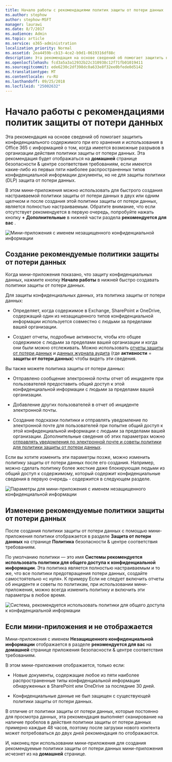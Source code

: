 ```yaml
---
title: Начало работы с рекомендациями политик защиты от потери данных
ms.author: stephow
author: stephow-MSFT
manager: laurawi
ms.date: 8/7/2017
ms.audience: Admin
ms.topic: article
ms.service: o365-administration
localization_priority: Normal
ms.assetid: 2ea4459b-cb13-4ce2-b9d1-0619316df88c
description: Эта рекомендация на основе сведений об помогает защитить конфиденциального содержимого при его хранения и использования в Office 365 с информацией о том, когда имеется возможные разрывов в организации действия политики защиты от потери данных. Эта рекомендация будет отображаться на домашней странице безопасности &amp; центре соответствия требованиям, если имеются какие-либо из первых пяти наиболее распространенных типов конфиденциальной информации документы, но не защищены от политики защиты от потери данных.
ms.openlocfilehash: fcd3a5a3a12932b22c310938c12f71fb01019411
ms.sourcegitcommit: ede6230c2df398dc0a633e8f32ee0bfede0d5142
ms.translationtype: MT
ms.contentlocale: ru-RU
ms.lasthandoff: 09/25/2018
ms.locfileid: "25002632"
---
```

# <a name="get-started-with-dlp-policy-recommendations"></a>Начало работы с рекомендациями политик защиты от потери данных

Эта рекомендация на основе сведений об помогает защитить конфиденциального содержимого при его хранения и использования в Office 365 с информацией о том, когда имеется возможные разрывов в организации действия политики защиты от потери данных. Эта рекомендация будет отображаться на **домашней** странице безопасности &amp; центре соответствия требованиям, если имеются какие-либо из первых пяти наиболее распространенных типов конфиденциальной информации документы, но не для защиты политики (DLP) защита от потери данных. 
  
В этом мини-приложения можно использовать для быстрого создания настраиваемой политики защиты от потери данных в двух или одним щелчком и после создания этой политики защиты от потери данных, является полностью настраиваемым. Обратите внимание, что если отсутствует рекомендуется в первую очередь, попробуйте нажать кнопку **+ Дополнительные** в нижней части раздела **рекомендуется для вас** . 
  
![Мини-приложения с именем незащищенного конфиденциальной информации](media/91bc04d2-6eff-4294-8b73-b2d56d26ffc4.png)
  
## <a name="create-the-recommended-dlp-policy"></a>Создание рекомендуемые политики защиты от потери данных

Когда мини-приложения показано, что защиту конфиденциальных данных, нажмите кнопку **Начало работы** в нижней быстро создавать политики защиты от потери данных. 
  
Для защиты конфиденциальных данных, эта политика защиты от потери данных:
  
- Определяет, когда содержимое в Exchange, SharePoint и OneDrive, содержащий один из незащищенного типов конфиденциальной информации используется совместно с людьми за пределами вашей организации.
    
- Создает отчеты, подробные активности, чтобы кто общее содержимое с людьми за пределами вашей организации и когда они были можно отслеживать. Можно использовать [отчеты защиты от потери данных](view-the-dlp-reports.md) и [данных журнала аудита](search-the-audit-log-in-security-and-compliance.md) (где **активности** = **защиты от потери данных**) чтобы видеть эти сведения.
    
Вы также можете политика защиты от потери данных:
  
- Отправлено сообщение электронной почты отчет об инциденте при пользователей предоставить общий доступ к этой конфиденциальной информации с людьми за пределами вашей организации.
    
- Добавление других пользователей в отчет об инциденте электронной почты.
    
- Создание подсказки политики и отправлять уведомление по электронной почте для пользователей при попытке общий доступ к этой конфиденциальной информации с людьми за пределами вашей организации. Дополнительные сведения об этих параметрах можно [отправлять уведомления по электронной почте и советы политики для политики защиты от потери данных](use-notifications-and-policy-tips.md).
    
Если вы хотите изменить эти параметры позже, можно изменить политику защиты от потери данных после его создания. Например, можно сделать политику более жесткие даже блокирующая людьми из общий доступ к содержимому, который содержит конфиденциальные сведения в первую очередь - содержится в следующем разделе.
  
![Параметры для мини-приложения с именем незащищенного конфиденциальной информации](media/b6106cbd-1bed-4582-aaef-b678de470c9b.png)
  
## <a name="edit-the-recommended-dlp-policy"></a>Изменение рекомендуемые политики защиты от потери данных

После создания политики защиты от потери данных с помощью мини-приложения политики отображается в разделе **Защита от потери данных** на странице **Политика** безопасности &amp; центре соответствия требованиям. 
  
По умолчанию политики — это имя **Системы рекомендуется использовать политики для общего доступа к конфиденциальной информации**. Эта политика является полностью настраиваемым и то же, что все политики предотвращения потери данных, создайте самостоятельно «с нуля». К примеру Если не следует включить отчеты об инциденте и советы по политикам, при использовании мини-приложения, можно всегда изменить политику и включить эти параметры в любое время.
  
![Система, рекомендуется использовать политики для общего доступа к конфиденциальной информации](media/2fc49f25-ec25-4433-add4-d60f73888f13.png)
  
## <a name="when-the-widget-does-and-does-not-appear"></a>Если мини-приложения и не отображается

Мини-приложения с именем **Незащищенного конфиденциальной информации** отображается в разделе **рекомендуется для вас** на **домашней** странице приложения безопасности &amp; центре соответствия требованиям. 
  
В этом мини-приложения отображается, только если:
  
- Новые документы, содержащие любое из пяти наиболее распространенные типы конфиденциальной информации обнаруженных в SharePoint или OneDrive за последние 30 дней.
    
- Конфиденциальные данные не был защищен с существующей политики защиты от потери данных.
    
В отличие от политики защиты от потери данных, которые постоянно для просмотра данных, эта рекомендация выполняет сканирование на наличие пробелов в действия политики защиты от потери данных примерно каждые 48 часов, поэтому после загрузки нового контента может потребоваться до двух дней рекомендация по отображаются.
  
И, наконец при использовании мини-приложения для создания рекомендуемые политики защиты от потери данных мини-приложения исчезнет из на **домашней** странице. 
  

